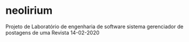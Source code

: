 # neolirium

Projeto de Laboratório de engenharia de software sistema gerenciador de postagens de uma Revista 14-02-2020
